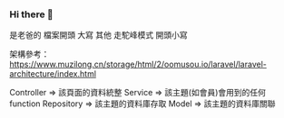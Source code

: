 ### Hi there 👋

<!--
**Opshell/Opshell** is a ✨ _special_ ✨ repository because its `README.md` (this file) appears on your GitHub profile.

Here are some ideas to get you started:

- 🔭 I’m currently working on ...
- 🌱 I’m currently learning ...
- 👯 I’m looking to collaborate on ...
- 🤔 I’m looking for help with ...
- 💬 Ask me about ...
- 📫 How to reach me: ...
- 😄 Pronouns: ...
- ⚡ Fun fact: ...
-->


是老爸的  檔案開頭  大寫
其他  走駝峰模式 開頭小寫


架構參考：https://www.muzilong.cn/storage/html/2/oomusou.io/laravel/laravel-architecture/index.html

Controller => 該頁面的資料統整
Service => 該主題(如會員)會用到的任何function
Repository => 該主題的資料庫存取
Model => 該主題的資料庫關聯